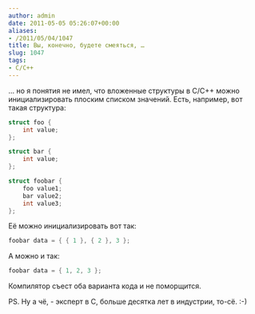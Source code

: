 ```yaml
---
author: admin
date: 2011-05-05 05:26:07+00:00
aliases:
- /2011/05/04/1047
title: Вы, конечно, будете смеяться, …
slug: 1047
tags:
- C/C++
---
```


... но я понятия не имел, что вложенные структуры в C/C++ можно инициализировать плоским списком значений. Есть, например, вот такая структура:

```cpp
struct foo {
    int value;
};

struct bar {
    int value;
};

struct foobar {
    foo value1;
    bar value2;
    int value3;
};
```

Её можно инициализировать вот так:

```cpp
foobar data = { { 1 }, { 2 }, 3 };
```

А можно и так:

```cpp
foobar data = { 1, 2, 3 };
```

Компилятор съест оба варианта кода и не поморщится.

PS. Ну а чё, - эксперт в C, больше десятка лет в индустрии, то-сё. :-)
